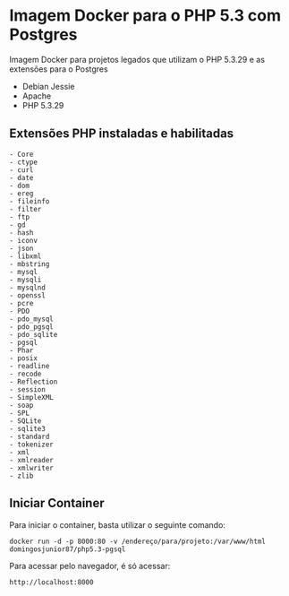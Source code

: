 # Imagem Docker para o PHP 5.3 com Postgres
Imagem Docker para projetos legados que utilizam o PHP 5.3.29 e as extensões para o Postgres

   -  Debian Jessie
   -  Apache
   -  PHP 5.3.29

## Extensões PHP instaladas e habilitadas
    - Core
    - ctype
    - curl
    - date
    - dom
    - ereg
    - fileinfo
    - filter
    - ftp
    - gd
    - hash
    - iconv
    - json
    - libxml
    - mbstring
    - mysql
    - mysqli
    - mysqlnd
    - openssl
    - pcre
    - PDO
    - pdo_mysql
    - pdo_pgsql
    - pdo_sqlite
    - pgsql
    - Phar
    - posix
    - readline
    - recode
    - Reflection
    - session
    - SimpleXML
    - soap
    - SPL
    - SQLite
    - sqlite3
    - standard
    - tokenizer
    - xml
    - xmlreader
    - xmlwriter
    - zlib

## Iniciar Container
Para iniciar o container, basta utilizar o seguinte comando:

    docker run -d -p 8000:80 -v /endereço/para/projeto:/var/www/html domingosjunior87/php5.3-pgsql

Para acessar pelo navegador, é só acessar:

    http://localhost:8000
